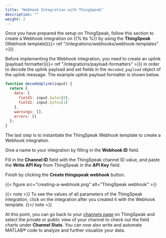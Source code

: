 ```yaml
---
title: "Webhook Integration with ThingSpeak"
description: ""
weight: 2
---
```


Once you have prepared the setup on ThingSpeak, follow this section to create a Webhook integration on {{% tts %}} by using the **ThingSpeak** [Webhook template]({{< ref "/integrations/webhooks/webhook-templates" >}}).

<!--more-->

Before implementing the Webhook integration, you need to create an uplink [payload formatter]({{< ref "/integrations/payload-formatters" >}}) in order to decode the uplink payload and set fields in the `decoded_payload` object of the uplink message. The example uplink payload formatter is shown below.

```js
function decodeUplink(input) {
  return {
    data: {
      field1: input.bytes[0],
      field2: input.bytes[1]
    },
    warnings: [],
    errors: []
  };
}
```

The last step is to instantiate the ThingSpeak Webhook template to create a Webhook integration.

Give a name to your integration by filling in the **Webhook ID** field. 

Fill in the **Channel ID** field with the ThingSpeak channel ID value, and paste the **Write API Key** from ThingSpeak in the **API Key** field.

Finish by clicking the **Create thingspeak webhook** button.

{{< figure src="creating-a-webhook.png" alt="ThingSpeak webhook" >}}

{{< note >}} To see the values of all parameters of the ThingSpeak integration, click on the integration after you created it with the Webhook template. {{</ note >}}

At this point, you can go back to your [channels page](https://thingspeak.com/channels) on ThingSpeak and select the private or public view of your channel to check out the field charts under **Channel Stats**. You can now also write and automate MATLAB&reg; code to analyze and further visualize your data.
